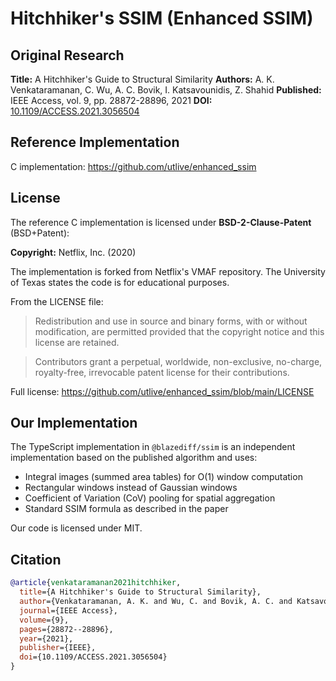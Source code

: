 # Hitchhiker's SSIM (Enhanced SSIM)

## Original Research

**Title:** A Hitchhiker's Guide to Structural Similarity
**Authors:** A. K. Venkataramanan, C. Wu, A. C. Bovik, I. Katsavounidis, Z. Shahid
**Published:** IEEE Access, vol. 9, pp. 28872-28896, 2021
**DOI:** [10.1109/ACCESS.2021.3056504](https://doi.org/10.1109/ACCESS.2021.3056504)

## Reference Implementation

C implementation: https://github.com/utlive/enhanced_ssim

## License

The reference C implementation is licensed under **BSD-2-Clause-Patent** (BSD+Patent):

**Copyright:** Netflix, Inc. (2020)

The implementation is forked from Netflix's VMAF repository. The University of Texas states the code is for educational purposes.

From the LICENSE file:
> Redistribution and use in source and binary forms, with or without modification, are permitted provided that the copyright notice and this license are retained.

> Contributors grant a perpetual, worldwide, non-exclusive, no-charge, royalty-free, irrevocable patent license for their contributions.

Full license: https://github.com/utlive/enhanced_ssim/blob/main/LICENSE

## Our Implementation

The TypeScript implementation in `@blazediff/ssim` is an independent implementation based on the published algorithm and uses:
- Integral images (summed area tables) for O(1) window computation
- Rectangular windows instead of Gaussian windows
- Coefficient of Variation (CoV) pooling for spatial aggregation
- Standard SSIM formula as described in the paper

Our code is licensed under MIT.

## Citation

```bibtex
@article{venkataramanan2021hitchhiker,
  title={A Hitchhiker's Guide to Structural Similarity},
  author={Venkataramanan, A. K. and Wu, C. and Bovik, A. C. and Katsavounidis, I. and Shahid, Z.},
  journal={IEEE Access},
  volume={9},
  pages={28872--28896},
  year={2021},
  publisher={IEEE},
  doi={10.1109/ACCESS.2021.3056504}
}
```
